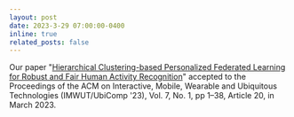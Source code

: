 ```yaml
---
layout: post
date: 2023-3-29 07:00:00-0400
inline: true
related_posts: false
---
```


Our paper "[Hierarchical Clustering-based Personalized Federated Learning for Robust and Fair Human Activity Recognition](https://dl.acm.org/doi/pdf/10.1145/3580795)" accepted to the Proceedings of the ACM on Interactive, Mobile, Wearable and Ubiquitous Technologies (IMWUT/UbiComp '23), Vol. 7, No. 1, pp 1–38, Article 20, in March 2023.